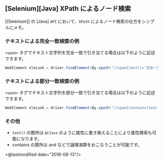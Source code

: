 ## [Selenium][Java] XPath によるノード検索

[[Selenium]] の [Java] `API` において、`XPath` によるノード検索の仕方をシンプルにメモ。

### テキストによる完全一致検索の例

`<span>` タグでテキスト文字列を完全一致で引き当てる場合は以下のように記述できます。

```java
WebElement eleLook = driver.findElement(By.xpath("//span[text()='完全一致']"));
```

### テキストによる部分一致検索の例

`<span>` タグでテキスト文字列を部分一致で引き当てる場合は以下のように記述できます。

```java
WebElement eleLook = driver.findElement(By.xpath("//span[contains(text(), '部分一致')]"));
```

### その他

- `text()` の箇所は `@class` のように属性に書き換えることにより属性検索も可能になります。
- contains の箇所は and などで論理演算をおこなうことが可能です。

<@lastmodified date="2018-08-13"/>

